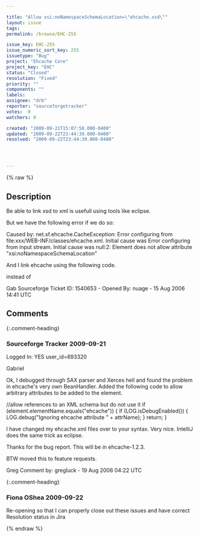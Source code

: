 ```yaml
---

title: "Allow xsi:noNamespaceSchemaLocation=\"ehcache.xsd\""
layout: issue
tags: 
permalink: /browse/EHC-255

issue_key: EHC-255
issue_numeric_sort_key: 255
issuetype: "Bug"
project: "Ehcache Core"
project_key: "EHC"
status: "Closed"
resolution: "Fixed"
priority: ""
components: ""
labels: 
assignee: "drb"
reporter: "sourceforgetracker"
votes:  0
watchers: 0

created: "2009-09-21T15:07:58.000-0400"
updated: "2009-09-22T23:44:39.000-0400"
resolved: "2009-09-22T23:44:39.000-0400"




---
```


{% raw %}

## Description

<div markdown="1" class="description">

Be able to link xsd to xml is usefull using tools like
eclipse.

But we have the following error if we do so:

Caused by: net.sf.ehcache.CacheException: Error
configuring from file:xxx/WEB-INF/classes/ehcache.xml.
Initial cause was Error configuring from input stream.
Initial cause was null:2: Element <ehcache> does not
allow attribute "xsi:noNamespaceSchemaLocation"

And I link ehcache using the following code.
<ehcache
xmlns:xsi="http://www.w3.org/2001/XMLSchema-instance"
 xsi:noNamespaceSchemaLocation="ehcache.xsd">

instead of 
<ehcache>


Gab
Sourceforge Ticket ID: 1540653 - Opened By: nuage - 15 Aug 2006 14:41 UTC

</div>

## Comments


{:.comment-heading}
### **Sourceforge Tracker** <span class="date">2009-09-21</span>

<div markdown="1" class="comment">

Logged In: YES 
user\_id=693320

Gabriel

Ok, I debugged through SAX parser and Xerces hell and found the problem in 
ehcache's very own BeanHandler. Added the following code to allow arbitrary 
attributes to be added to the <ehcache> element.  

//allow references to an XML schema but do not use it
                if (element.elementName.equals("ehcache")) {
                    if (LOG.isDebugEnabled()) {
                        LOG.debug("Ignoring ehcache attribute " + attrName);
                    }
                    return;
                }

I have changed my ehcache.xml files over to your syntax. Very nice. IntelliJ 
does the same trick as eclipse.

Thanks for the bug report. This will be in ehcache-1.2.3.

BTW moved this to feature requests.

Greg
Comment by: gregluck - 19 Aug 2006 04:22 UTC

</div>


{:.comment-heading}
### **Fiona OShea** <span class="date">2009-09-22</span>

<div markdown="1" class="comment">

Re-opening so that I can properly close out these issues and have correct Resolution status in Jira

</div>



{% endraw %}
